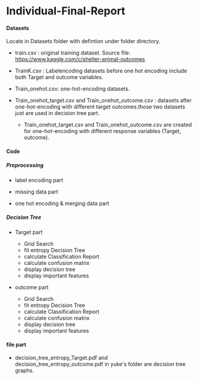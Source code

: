 # Individual-Final-Report

#### Datasets
Locate in Datasets folder with defintion under folder directory.

- train.csv : original training dataset. Source file: https://www.kaggle.com/c/shelter-animal-outcomes

- TrainK.csv : Labelencoding datasets before one hot encoding include both Target and outcome variables.

- Train_onehot.csv: one-hot-encoding datasets.

- Train_onehot_target.csv and Train_onehot_outcome.csv : datasets after one-hot-encoding with different target outcomes.those two datasets just are used in decision tree part. 

     - Train_onehot_target.csv and Train_onehot_outcome.csv are created for one-hot-encoding with different response variables (Target, outcome).


#### Code

##### Preprocessing
- label encoding part

- missing data part
     
- one hot encoding & merging data part

##### Decision Tree

- Target part
     - Grid Search
     - fit entropy Decision Tree
     - calculate Classification Report 
     - calculate confusion matrix
     - display decision tree
     - display important features

- outcome part
     - Grid Search
     - fit entropy Decision Tree
     - calculate Classification Report 
     - calculate confusion matrix
     - display decision tree
     - display important features



#### file part
- decision_tree_entropy_Target.pdf and decision_tree_entropy_outcome.pdf in yuke's folder are decision tree graphs.
